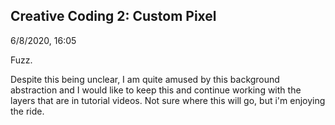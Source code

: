 ## Creative Coding 2: Custom Pixel

6/8/2020, 16:05

Fuzz.

Despite this being unclear, I am quite amused by this background abstraction and I would like to keep this and continue working with the layers that are in tutorial videos. Not sure where this will go, but i'm enjoying the ride.
